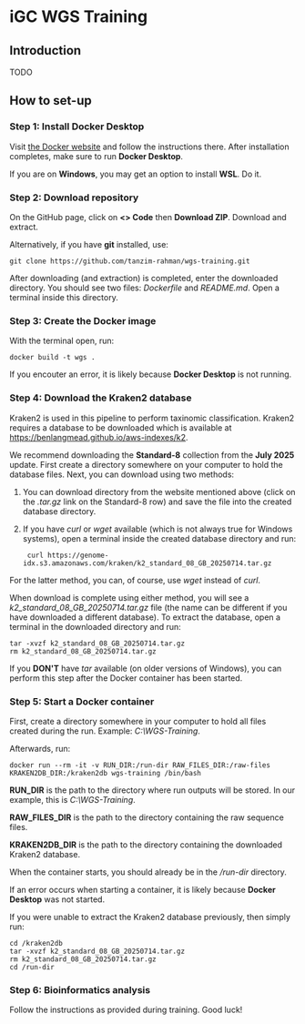 # iGC WGS Training

## Introduction

TODO

## How to set-up

### Step 1: Install **Docker Desktop**

Visit [the Docker website](https://www.docker.com) and follow the instructions there. After installation completes, make sure to run **Docker Desktop**.

If you are on **Windows**, you may get an option to install **WSL**. Do it.

### Step 2: Download repository

On the GitHub page, click on **<> Code** then **Download ZIP**. Download and extract.

Alternatively, if you have **git** installed, use:

    git clone https://github.com/tanzim-rahman/wgs-training.git

After downloading (and extraction) is completed, enter the downloaded directory. You should see two files: *Dockerfile* and *README.md*. Open a terminal inside this directory.

### Step 3: Create the Docker image

With the terminal open, run:

    docker build -t wgs .

If you encouter an error, it is likely because **Docker Desktop** is not running.

### Step 4: Download the Kraken2 database

Kraken2 is used in this pipeline to perform taxinomic classification. Kraken2 requires a database to be downloaded which is available at <https://benlangmead.github.io/aws-indexes/k2>.

We recommend downloading the **Standard-8** collection from the **July 2025** update. First create a directory somewhere on your computer to hold the database files. Next, you can download using two methods:

1. You can download directory from the website mentioned above (click on the *.tar.gz* link on the Standard-8 row) and save the file into the created database directory.
2. If you have *curl* or *wget* available (which is not always true for Windows systems), open a terminal inside the created database directory and run:

        curl https://genome-idx.s3.amazonaws.com/kraken/k2_standard_08_GB_20250714.tar.gz

For the latter method, you can, of course, use *wget* instead of *curl*.

When download is complete using either method, you will see a *k2_standard_08_GB_20250714.tar.gz* file (the name can be different if you have downloaded a different database). To extract the database, open a terminal in the downloaded directory and run:

    tar -xvzf k2_standard_08_GB_20250714.tar.gz
    rm k2_standard_08_GB_20250714.tar.gz

If you **DON'T** have *tar* available (on older versions of Windows), you can perform this step after the Docker container has been started.

### Step 5: Start a Docker container

First, create a directory somewhere in your computer to hold all files created during the run. Example: *C:\WGS-Training*.

Afterwards, run:

    docker run --rm -it -v RUN_DIR:/run-dir RAW_FILES_DIR:/raw-files KRAKEN2DB_DIR:/kraken2db wgs-training /bin/bash

**RUN_DIR** is the path to the directory where run outputs will be stored. In our example, this is *C:\WGS-Training*.

**RAW_FILES_DIR** is the path to the directory containing the raw sequence files.

**KRAKEN2DB_DIR** is the path to the directory containing the downloaded Kraken2 database.

When the container starts, you should already be in the */run-dir* directory.

If an error occurs when starting a container, it is likely because **Docker Desktop** was not started.

If you were unable to extract the Kraken2 database previously, then simply run:

    cd /kraken2db
    tar -xvzf k2_standard_08_GB_20250714.tar.gz
    rm k2_standard_08_GB_20250714.tar.gz
    cd /run-dir

### Step 6: Bioinformatics analysis

Follow the instructions as provided during training. Good luck!
